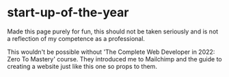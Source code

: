 # start-up-of-the-year
Made this page purely for fun, this should not be taken seriously and is not a reflection of my competence as a professional. 


This wouldn't be possible without 'The Complete Web Developer in 2022: Zero To Mastery' course. They introduced me to Mailchimp and the guide to creating a website just like this one so props to them.
